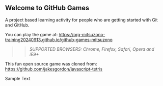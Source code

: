 ## Welcome to GitHub Games

A project based learning activity for people who are getting started with Git and GitHub.

You can play the game at: https://org-mitsuzono-training20240913.github.io/github-games-mitsuzono

>> _*SUPPORTED BROWSERS*: Chrome, Firefox, Safari, Opera and IE9+_

This fun open source game was cloned from: https://github.com/jakesgordon/javascript-tetris

Sample Text
